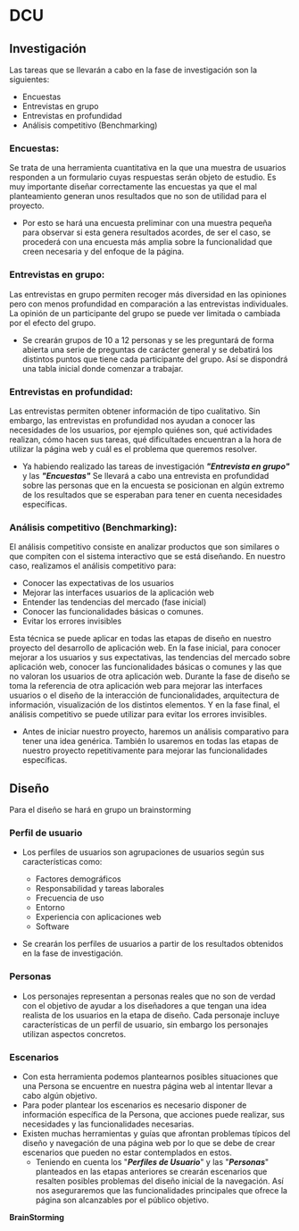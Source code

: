 # DCU
## Investigación
Las tareas que se llevarán a cabo en la fase de investigación son la siguientes:

- Encuestas
- Entrevistas en grupo
- Entrevistas en profundidad
- Análisis competitivo (Benchmarking)


### **Encuestas**:
  Se trata de una herramienta cuantitativa en la que una muestra de usuarios responden a un formulario cuyas respuestas serán objeto de estudio. 
  Es muy importante diseñar correctamente las encuestas ya que el mal planteamiento generan unos resultados que no son de utilidad para el proyecto.
  
  * Por esto se hará una encuesta preliminar con una muestra pequeña para observar si esta genera resultados acordes, de ser el caso, se procederá con una encuesta más amplia sobre la funcionalidad que creen necesaria y del enfoque de la página.
 

### **Entrevistas en grupo**:

 Las entrevistas en grupo permiten recoger más diversidad en las opiniones pero con menos profundidad en comparación a las entrevistas individuales. La opinión de un participante del grupo se puede ver limitada o cambiada por el efecto del grupo.
 
 * Se crearán grupos de 10 a 12 personas y se les preguntará de forma abierta una serie de preguntas de carácter general y se debatirá los distintos puntos que tiene cada participante del grupo. Así se dispondrá una tabla inicial donde comenzar a trabajar.
 
 
### **Entrevistas en profundidad**: 
  Las entrevistas permiten obtener información de tipo cualitativo. Sin embargo, las entrevistas en profundidad nos ayudan a conocer las necesidades de los usuarios, por ejemplo quiénes son, qué actividades realizan, cómo hacen sus tareas, qué dificultades encuentran a la hora de utilizar la página web y cuál es el problema que queremos resolver.
 
  * Ya habiendo realizado las tareas de investigación ***"Entrevista en grupo"*** y las ***"Encuestas"*** Se llevará a cabo una entrevista en profundidad sobre las personas que en la encuesta se posicionan en algún extremo de los resultados que se esperaban para tener en cuenta necesidades específicas.


### **Análisis competitivo (Benchmarking)**: 
 El análisis competitivo consiste en analizar productos que son similares o que compiten con el sistema interactivo que se está diseñando. En nuestro caso, realizamos el análisis competitivo para:
 - Conocer las expectativas de los usuarios
 - Mejorar las interfaces usuarios de la aplicación web
 - Entender las tendencias del mercado (fase inicial)
 - Conocer las funcionalidades básicas o comunes.
 - Evitar los errores invisibles

 Esta técnica se puede aplicar en todas las etapas de diseño en nuestro proyecto del desarrollo de aplicación web. En la fase inicial, para conocer mejorar a los usuarios y sus expectativas, las tendencias del mercado sobre aplicación web, conocer las funcionalidades básicas o comunes y las que no valoran los usuarios de otra aplicación web. Durante la fase de diseño se toma la referencia de otra aplicación web para mejorar las interfaces usuarios o el diseño de la interacción de funcionalidades, arquitectura de información, visualización de los distintos elementos. Y en la fase final, el análisis competitivo se puede utilizar para evitar los errores invisibles.

 * Antes de iniciar nuestro proyecto, haremos un análisis comparativo para tener una idea genérica. También lo usaremos en todas las etapas de nuestro proyecto repetitivamente para mejorar las funcionalidades específicas.



## Diseño
Para el diseño se hará en grupo un brainstorming 

### **Perfil de usuario**
  - Los perfiles de usuarios son agrupaciones de usuarios según sus características como: 
    - Factores demográficos
    - Responsabilidad y tareas laborales
    - Frecuencia de uso
    - Entorno
    - Experiencia con aplicaciones web
    - Software
  
  - Se crearán los perfiles de usuarios a partir de los resultados obtenidos en la fase de investigación.

### **Personas**
  - Los personajes representan a personas reales que no son de verdad con el objetivo de ayudar a los diseñadores a que tengan una idea realista de los usuarios en la etapa de diseño. Cada personaje incluye características de un perfil de usuario, sin embargo los personajes utilizan aspectos concretos.


### **Escenarios**
  - Con esta herramienta podemos plantearnos posibles situaciones que una Persona se encuentre en nuestra página web al intentar llevar a cabo algún objetivo.
  - Para poder plantear los escenarios es necesario disponer de información específica de la Persona, que acciones puede realizar, sus necesidades y las funcionalidades necesarias.
  - Existen muchas herramientas y guías que afrontan problemas típicos del diseño y navegación de una página web por lo que se debe de crear escenarios que pueden no estar contemplados en estos.
    * Teniendo en cuenta los "***Perfiles de Usuario***" y las "***Personas***" planteados en las etapas anteriores se crearán escenarios que resalten posibles problemas del diseño inicial de la navegación. Así nos aseguraremos que las funcionalidades principales que ofrece la página son alcanzables por el público objetivo.


**BrainStorming**